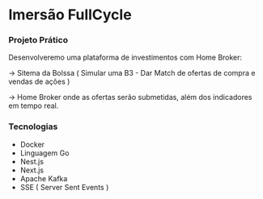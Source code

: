 # Imersão FullCycle

### Projeto Prático

Desenvolveremo uma plataforma de investimentos com Home Broker:

→ Sitema da Bolssa ( Simular uma B3 - Dar Match de ofertas de compra e vendas de ações )

→ Home Broker onde as ofertas serão submetidas, além dos indicadores em tempo real.

### Tecnologias

- Docker
- Linguagem Go
- Nest.js
- Next.js
- Apache Kafka
- SSE ( Server Sent Events )